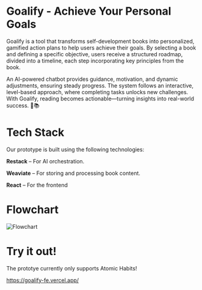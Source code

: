 # Goalify - Achieve Your Personal Goals
Goalify is a tool that transforms self-development books into personalized, gamified action plans to help users achieve their goals. By selecting a book and defining a specific objective, users receive a structured roadmap, divided into a timeline, each step incorporating key principles from the book.

An AI-powered chatbot provides guidance, motivation, and dynamic adjustments, ensuring steady progress. The system follows an interactive, level-based approach, where completing tasks unlocks new challenges. With Goalify, reading becomes actionable—turning insights into real-world success. 🚀📚

# Tech Stack

Our prototype is built using the following technologies:

**Restack** – For AI orchestration.

**Weaviate** – For storing and processing book content.

**React** – For the frontend

# Flowchart
![Flowchart](flowchart.png)

# Try it out!
The prototye currently only supports Atomic Habits!

https://goalify-fe.vercel.app/
